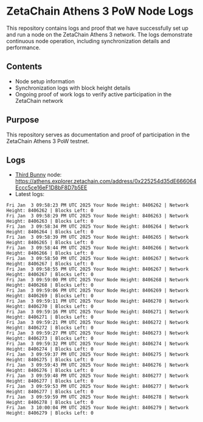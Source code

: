 # ZetaChain Athens 3 PoW Node Logs
This repository contains logs and proof that we have successfully set up and run a node on the ZetaChain Athens 3 network. The logs demonstrate continuous node operation, including synchronization details and performance.

## Contents
- Node setup information
- Synchronization logs with block height details
- Ongoing proof of work logs to verify active participation in the ZetaChain network

## Purpose
This repository serves as documentation and proof of participation in the ZetaChain Athens 3 PoW testnet.

## Logs

- [Third Bunny](https://thirdbunny.xyz/) node: https://athens.explorer.zetachain.com/address/0x225254d35dE666064Eccc5ce16eF1D8bF8D7b5EE
- Latest logs:
```
Fri Jan  3 09:58:23 PM UTC 2025 Your Node Height: 8406262 | Network Height: 8406262 | Blocks Left: 0
Fri Jan  3 09:58:29 PM UTC 2025 Your Node Height: 8406263 | Network Height: 8406263 | Blocks Left: 0
Fri Jan  3 09:58:34 PM UTC 2025 Your Node Height: 8406264 | Network Height: 8406264 | Blocks Left: 0
Fri Jan  3 09:58:39 PM UTC 2025 Your Node Height: 8406265 | Network Height: 8406265 | Blocks Left: 0
Fri Jan  3 09:58:44 PM UTC 2025 Your Node Height: 8406266 | Network Height: 8406266 | Blocks Left: 0
Fri Jan  3 09:58:50 PM UTC 2025 Your Node Height: 8406267 | Network Height: 8406267 | Blocks Left: 0
Fri Jan  3 09:58:55 PM UTC 2025 Your Node Height: 8406267 | Network Height: 8406267 | Blocks Left: 0
Fri Jan  3 09:59:00 PM UTC 2025 Your Node Height: 8406268 | Network Height: 8406268 | Blocks Left: 0
Fri Jan  3 09:59:06 PM UTC 2025 Your Node Height: 8406269 | Network Height: 8406269 | Blocks Left: 0
Fri Jan  3 09:59:11 PM UTC 2025 Your Node Height: 8406270 | Network Height: 8406270 | Blocks Left: 0
Fri Jan  3 09:59:16 PM UTC 2025 Your Node Height: 8406271 | Network Height: 8406271 | Blocks Left: 0
Fri Jan  3 09:59:21 PM UTC 2025 Your Node Height: 8406272 | Network Height: 8406272 | Blocks Left: 0
Fri Jan  3 09:59:27 PM UTC 2025 Your Node Height: 8406273 | Network Height: 8406273 | Blocks Left: 0
Fri Jan  3 09:59:32 PM UTC 2025 Your Node Height: 8406274 | Network Height: 8406274 | Blocks Left: 0
Fri Jan  3 09:59:37 PM UTC 2025 Your Node Height: 8406275 | Network Height: 8406275 | Blocks Left: 0
Fri Jan  3 09:59:43 PM UTC 2025 Your Node Height: 8406276 | Network Height: 8406276 | Blocks Left: 0
Fri Jan  3 09:59:48 PM UTC 2025 Your Node Height: 8406277 | Network Height: 8406277 | Blocks Left: 0
Fri Jan  3 09:59:53 PM UTC 2025 Your Node Height: 8406277 | Network Height: 8406277 | Blocks Left: 0
Fri Jan  3 09:59:59 PM UTC 2025 Your Node Height: 8406278 | Network Height: 8406278 | Blocks Left: 0
Fri Jan  3 10:00:04 PM UTC 2025 Your Node Height: 8406279 | Network Height: 8406279 | Blocks Left: 0
```
